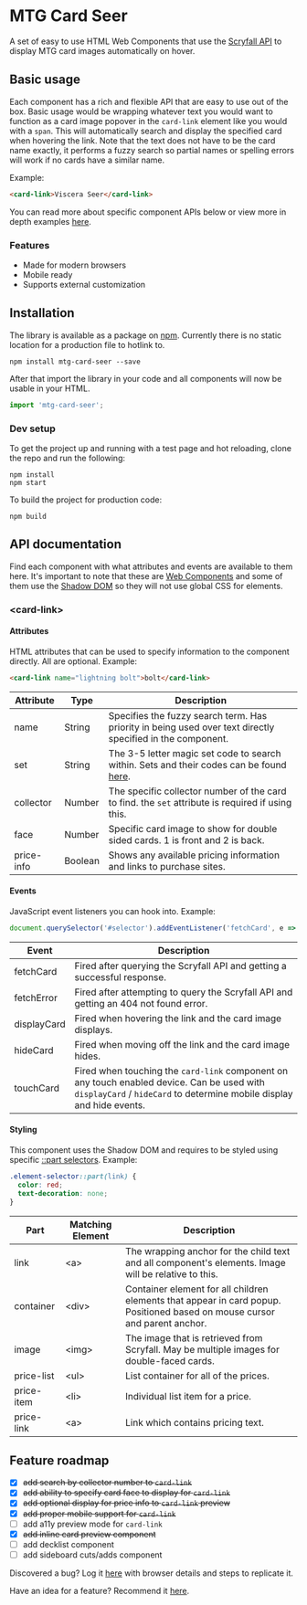 # MTG Card Seer

A set of easy to use HTML Web Components that use the [Scryfall API](https://scryfall.com/) to display MTG card images automatically on hover.

## Basic usage

Each component has a rich and flexible API that are easy to use out of the box. Basic usage would be wrapping whatever text you would want to function as a card image popover in the `card-link` element like you would with a `span`. This will automatically search and display the specified card when hovering the link. Note that the text does not have to be the card name exactly, it performs a fuzzy search so partial names or spelling errors will work if no cards have a similar name.

Example:
```html
<card-link>Viscera Seer</card-link>
```

You can read more about specific component APIs below or view more in depth examples [here](example/index.html).

### Features

- Made for modern browsers
- Mobile ready
- Supports external customization

## Installation

The library is available as a package on [npm](https://www.npmjs.com/package/mtg-card-seer). Currently there is no static location for a production file to hotlink to.

```
npm install mtg-card-seer --save
```

After that import the library in your code and all components will now be usable in your HTML.

```js
import 'mtg-card-seer';
```

### Dev setup

To get the project up and running with a test page and hot reloading, clone the repo and run the following:

```
npm install
npm start
```

To build the project for production code:

```
npm build
```

## API documentation

Find each component with what attributes and events are available to them here. It's important to note that these are [Web Components](https://developer.mozilla.org/en-US/docs/Web/Web_Components) and some of them use the [Shadow DOM](https://developer.mozilla.org/en-US/docs/Web/Web_Components/Using_shadow_DOM) so they will not use global CSS for elements.

### \<card-link\>

#### Attributes

HTML attributes that can be used to specify information to the component directly. All are optional. Example:
```html
<card-link name="lightning bolt">bolt</card-link>
```

| Attribute | Type | Description |
|---|---|---|
| name | String | Specifies the fuzzy search term. Has priority in being used over text directly specified in the component. |
| set | String | The 3-5 letter magic set code to search within. Sets and their codes can be found [here](https://scryfall.com/sets). |
| collector | Number | The specific collector number of the card to find. the `set` attribute is required if using this. |
| face | Number | Specific card image to show for double sided cards. 1 is front and 2 is back. |
| price-info | Boolean | Shows any available pricing information and links to purchase sites. |

#### Events

JavaScript event listeners you can hook into. Example:
```js
document.querySelector('#selector').addEventListener('fetchCard', e => console.log('fetched card', e));
```

| Event | Description |
|---|---|
| fetchCard | Fired after querying the Scryfall API and getting a successful response. |
| fetchError | Fired after attempting to query the Scryfall API and getting an 404 not found error. |
| displayCard | Fired when hovering the link and the card image displays. |
| hideCard | Fired when moving off the link and the card image hides. |
| touchCard | Fired when touching the `card-link` component on any touch enabled device. Can be used with `displayCard` / `hideCard` to determine mobile display and hide events. |

#### Styling

This component uses the Shadow DOM and requires to be styled using specific [::part selectors](https://developer.mozilla.org/en-US/docs/Web/CSS/::part). Example:
```css
.element-selector::part(link) {
  color: red;
  text-decoration: none;
}
```

| Part | Matching Element | Description |
|---|---|---|
| link | \<a\> | The wrapping anchor for the child text and all component's elements. Image will be relative to this. |
| container | \<div\> | Container element for all children elements that appear in card popup. Positioned based on mouse cursor and parent anchor. |
| image | \<img\> | The image that is retrieved from Scryfall. May be multiple images for double-faced cards. |
| price-list | \<ul\> | List container for all of the prices. |
| price-item | \<li\> | Individual list item for a price. |
| price-link | \<a\> | Link which contains pricing text. |

## Feature roadmap

- [x] ~~add search by collector number to `card-link`~~
- [x] ~~add ability to specify card face to display for `card-link`~~
- [x] ~~add optional display for price info to `card-link` preview~~
- [x] ~~add proper mobile support for `card-link`~~
- [ ] add a11y preview mode for `card-link`
- [x] ~~add inline card preview component~~
- [ ] add decklist component
- [ ] add sideboard cuts/adds component

Discovered a bug? Log it [here](https://github.com/im-sticky/mtg-card-seer/issues) with browser details and steps to replicate it.

Have an idea for a feature? Recommend it [here](https://github.com/im-sticky/mtg-card-seer/issues).